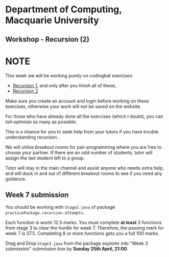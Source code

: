 # Department of Computing, Macquarie University

## Workshop - Recursion (2)

# NOTE

This week we will be working purely on codingbat exercises:

- [Recursion 1](https://codingbat.com/java/Recursion-1), and only after you finish all of these,
- [Recursion 2](https://codingbat.com/java/Recursion-2)

Make sure you create an account and login before working on these exercises, otherwise your work will not be saved on the website.

For those who have already done all the exercises (which I doubt), you can *tail-optimize* as many as possible.

This is a chance for you to seek help from your tutors if you have trouble understanding recursion.

We will utilise *breakout rooms* for pair-programming where you are free to choose your partner. If there are an odd number of students, tutor will assign the last student left to a group.

Tutor will stay in the main channel and assist anyone who needs extra help, and will duck in and out of different breakout rooms to see if you need any guidance.

## Week 7 submission

You should be working with `Stage3.java` of package `practicePackage.recursion.attempts`. 

Each function is worth 12.5 marks. You must complete **at least** 3 functions from stage 3 to clear the hurdle for week 7.
Therefore, the passing mark for week 7 is 37.5. Completing 8 or more functions gets you a full 100 marks.

Drag and Drop `Stage3.java` from the package explorer into "Week 3 submission" submission box by **Sunday 25th April, 21:00**.

<!--Compile all your codingbat solutions into one file, say, `RecursionCodingBat.java` and upload to [Week 7 submission](https://ilearn.mq.edu.au/mod/assign/view.php?id=6013521).

Template is below:

```java
public class RecursionCodingBat {
	//first example
	public int factorial(int n) {
  		if(n<=1) {
  			return 1;
  		}
  		return n * factorial(n-1);
	}
	
	//second example - tail optimized + proxy
	public int sumDigits(int n) { //proxy method
  		return sumDigitsTailOptimized(n, 0);
	}

	//tail optimized version
	public int sumDigitsTailOptimized(int n, int answer) {
		if(n==0) {
			return answer;
		}
		return sumDigitsTailOptimized(n/10, answer + n%10);
	}
}
```
-->
